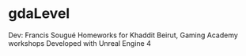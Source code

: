 # gdaLevel
Dev: Francis Sougué
Homeworks for Khaddit Beirut, Gaming Academy workshops
Developed with Unreal Engine 4
